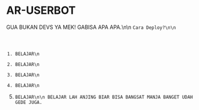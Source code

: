 # AR-USERBOT
GUA BUKAN DEVS YA MEK! GABISA APA APA.\n\n
<code>Cara Deploy?\n\n
1. BELAJAR\n
2. BELAJAR\n
3. BELAJAR\n
4. BELAJAR\n
5. BELAJAR\n\n
BELAJAR LAH ANJING BIAR BISA BANGSAT MANJA BANGET UDAH GEDE JUGA.</code>
